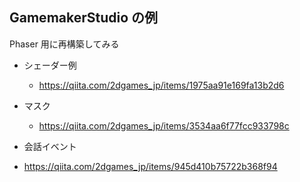 ## GamemakerStudio の例

Phaser 用に再構築してみる

- シェーダー例

  - https://qiita.com/2dgames_jp/items/1975aa91e169fa13b2d6

- マスク

  - https://qiita.com/2dgames_jp/items/3534aa6f77fcc933798c

- 会話イベント
- https://qiita.com/2dgames_jp/items/945d410b75722b368f94
